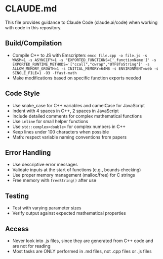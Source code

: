 # CLAUDE.md

This file provides guidance to Claude Code (claude.ai/code) when working with code in this repository.

## Build/Compilation
- Compile C++ to JS with Emscripten: `emcc file.cpp -o file.js -s WASM=1 -s ASYNCIFY=1 -s "EXPORTED_FUNCTIONS=['_functionName']" -s EXPORTED_RUNTIME_METHODS='["ccall","cwrap","UTF8ToString"]' -s ALLOW_MEMORY_GROWTH=1 -s INITIAL_MEMORY=64MB -s ENVIRONMENT=web -s SINGLE_FILE=1 -O3 -ffast-math`
- Make modifications based on specific function exports needed

## Code Style
- Use snake_case for C++ variables and camelCase for JavaScript
- Indent with 4 spaces in C++, 2 spaces in JavaScript
- Include detailed comments for complex mathematical functions
- Use `inline` for small helper functions
- Use `std::complex<double>` for complex numbers in C++
- Keep lines under 100 characters when possible
- Math: respect variable naming conventions from papers

## Error Handling
- Use descriptive error messages
- Validate inputs at the start of functions (e.g., bounds checking)
- Use proper memory management (malloc/free) for C strings
- Free memory with `freeString()` after use

## Testing
- Test with varying parameter sizes
- Verify output against expected mathematical properties

## Access
- Never look into .js files, since they are generated from C++ code and are not for reading
- Most tasks are ONLY performed in .md files, not .cpp files or .js files
